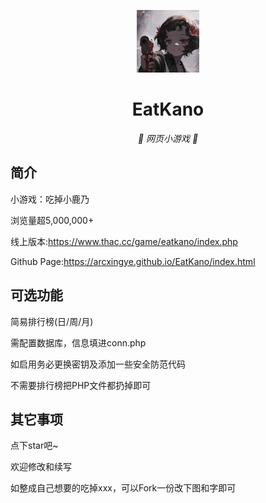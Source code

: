 <p align="center">
  <a href="https://www.thac.cc/kano/x/"><img src="https://github.com/arcxingye/EatKano/blob/main/static/image/ClickBefore.png?raw=true" width="100" height="100" alt="EatKano"></a>
</p>
<div align="center">

# EatKano

_🦌 网页小游戏 🥛_

</div>


## 简介

小游戏：吃掉小鹿乃

浏览量超5,000,000+

线上版本:https://www.thac.cc/game/eatkano/index.php

Github Page:https://arcxingye.github.io/EatKano/index.html

## 可选功能

简易排行榜(日/周/月)

需配置数据库，信息填进conn.php

如启用务必更换密钥及添加一些安全防范代码

不需要排行榜把PHP文件都扔掉即可

## 其它事项

点下star吧~

欢迎修改和续写

如整成自己想要的吃掉xxx，可以Fork一份改下图和字即可
